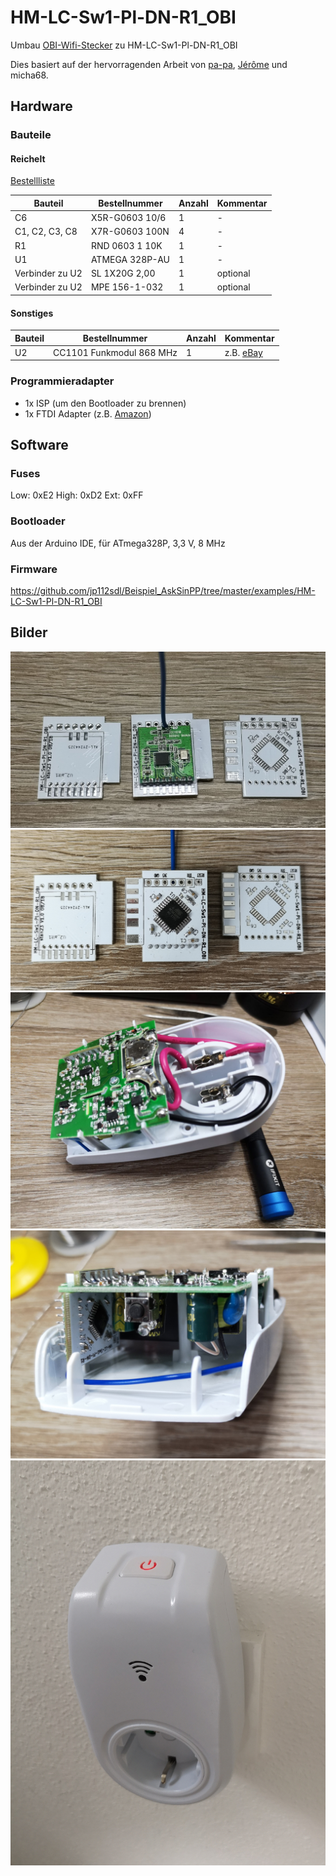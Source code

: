 # HM-LC-Sw1-Pl-DN-R1_OBI
Umbau [OBI-Wifi-Stecker](https://www.obi.de/hausfunksteuerung/wifi-stecker-schuko/p/2291706) zu HM-LC-Sw1-Pl-DN-R1_OBI

Dies basiert auf der hervorragenden Arbeit von [pa-pa](https://github.com/pa-pa/AskSinPP),  [Jérôme](https://github.com/jp112sdl/Beispiel_AskSinPP) und micha68.


## Hardware

### Bauteile

#### Reichelt

[Bestellliste](https://www.reichelt.de/my/1496083)

Bauteil                  | Bestellnummer   | Anzahl | Kommentar
------------------------ | --------------- | ------ | ---------
C6                       | X5R-G0603 10/6  |   1    | -
C1, C2, C3, C8           | X7R-G0603 100N  |   4    | -
R1                       | RND 0603 1 10K  |   1    | -
U1                       | ATMEGA 328P-AU  |   1    | -
Verbinder zu U2          | SL 1X20G 2,00   |   1    | optional
Verbinder zu U2          | MPE 156-1-032   |   1    | optional


#### Sonstiges

Bauteil | Bestellnummer            | Anzahl | Kommentar
------- | ------------------------ | ------ | ---------
U2      | CC1101 Funkmodul 868 MHz |   1    | z.B. [eBay](https://www.ebay.de/itm/272455136087)


### Programmieradapter
- 1x ISP (um den Bootloader zu brennen)
- 1x FTDI Adapter (z.B. [Amazon](https://www.amazon.de/FT232RL-FTDI-USB-auf-TTL-Serienadapter-Arduino/dp/B00HSXDGOE))


## Software

### Fuses

Low:  0xE2
High: 0xD2
Ext:  0xFF

### Bootloader

Aus der Arduino IDE, für ATmega328P, 3,3 V, 8 MHz


### Firmware

https://github.com/jp112sdl/Beispiel_AskSinPP/tree/master/examples/HM-LC-Sw1-Pl-DN-R1_OBI


## Bilder

![Funkmodul](https://github.com/stan23/HM-LC-Sw1-Pl-DN-R1_OBI/blob/master/Bilder/IMG_20180824_111519.jpg)
![ATmega](https://github.com/stan23/HM-LC-Sw1-Pl-DN-R1_OBI/blob/master/Bilder/IMG_20180824_111551.jpg)
![ATmega](https://github.com/stan23/HM-LC-Sw1-Pl-DN-R1_OBI/blob/master/Bilder/IMG_20180824_111911.jpg)
![ATmega](https://github.com/stan23/HM-LC-Sw1-Pl-DN-R1_OBI/blob/master/Bilder/IMG_20180824_111933.jpg)
![ATmega](https://github.com/stan23/HM-LC-Sw1-Pl-DN-R1_OBI/blob/master/Bilder/IMG_20180824_112826.jpg)
